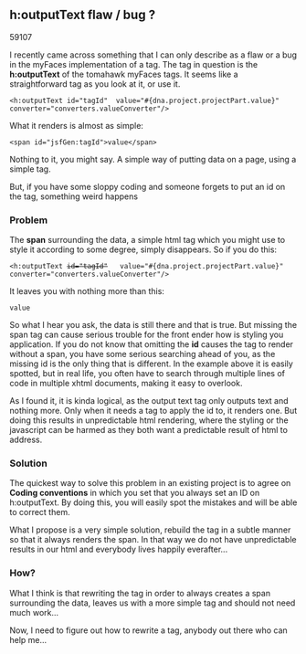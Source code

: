 <article><h2>h:outputText flaw / bug ?</h2><time><span class="day">5</span><span class="month">9</span><span class="year">107</span></time><p>I recently came across something that I can only describe as a flaw or a bug in the myFaces implementation of a tag. The tag in question is the <strong>h:outputText</strong> of the tomahawk myFaces tags. It seems like a straightforward tag as you look at it, or use it.</p><pre><code>&#60;h:outputText id="tagId"	value="#{dna.project.projectPart.value}"	converter="converters.valueConverter"/&#62;</code></pre><p>What it renders is almost as simple:</p><pre><code>&#60;span id="jsfGen:tagId"&#62;value&#60;/span&#62;</code></pre><p>Nothing to it, you might say. A simple way of putting data on a page, using a simple tag.</p><p>But, if you have some sloppy coding and someone forgets to put an id on the tag, something weird happens</p><!--more--><h3>Problem</h3><p>The <strong>span</strong> surrounding the data, a simple html tag which you might use to style it according to some degree, simply disappears. So if you do this:</p><pre><code>&#60;h:outputText <span style="	text-decoration: line-through;">id="tagId"</span>	value="#{dna.project.projectPart.value}"	converter="converters.valueConverter"/&#62;</code></pre><p>It leaves you with nothing more than this:</p><pre><code>value</code></pre><p>So what I hear you ask, the data is still there and that is true. But missing the span tag can cause serious trouble for the front ender how is styling you application. If you do not know that omitting the <strong>id</strong> causes the tag to render without a span, you have some serious searching ahead of you, as the missing id is the only thing that is different. In the example above it is easily spotted, but in real life, you often have to search through multiple lines of code in multiple xhtml documents, making it easy to overlook.</p><p>As I found it, it is kinda logical, as the output text tag only outputs text and nothing more. Only when it needs a tag to apply the id to, it renders one. But doing this results in unpredictable html rendering, where the styling or the javascript can be harmed as they both want a predictable result of html to address.</p><h3>Solution</h3><p>The quickest way to solve this problem in an existing project is to agree on <strong>Coding conventions</strong> in which you set that you always set an ID on h:outputText. By doing this, you will easily spot the mistakes and will be able to correct them.</p><p>What I propose is a very simple solution, rebuild the tag in a subtle manner so that it always renders the span. In that way we do not have unpredictable results in our html and everybody lives happily everafter...</p><h3>How?</h3><p>What I think is that rewriting the tag in order to always creates a span surrounding the data, leaves us with a more simple tag and should not need much work...</p><p>Now, I need to figure out how to rewrite a tag, anybody out there who can help me...</p></article>